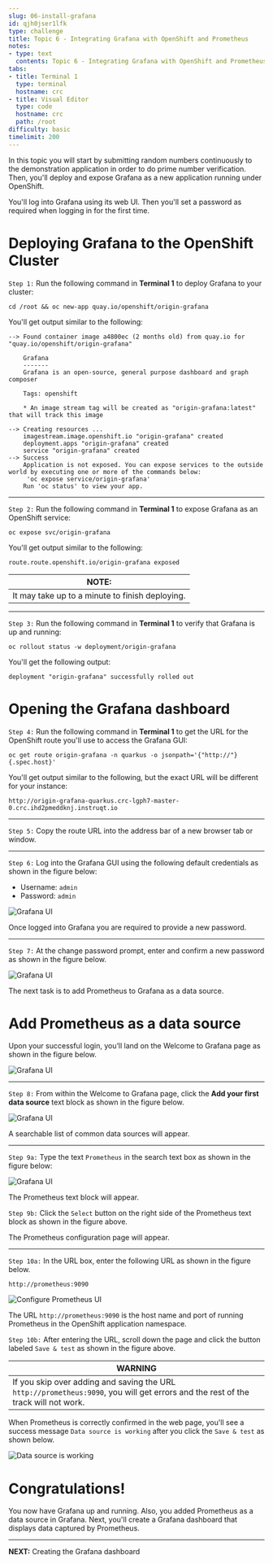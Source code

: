 ```yaml
---
slug: 06-install-grafana
id: qjh0jser1lfk
type: challenge
title: Topic 6 - Integrating Grafana with OpenShift and Prometheus
notes:
- type: text
  contents: Topic 6 - Integrating Grafana with OpenShift and Prometheus
tabs:
- title: Terminal 1
  type: terminal
  hostname: crc
- title: Visual Editor
  type: code
  hostname: crc
  path: /root
difficulty: basic
timelimit: 200
---
```

In this topic you will start by submitting random numbers continuously to the demonstration application in order to do prime number verification. Then, you'll deploy and expose Grafana as a new application running under OpenShift.

You'll log into Grafana using its web UI. Then you'll set a password as required when logging in for the first time.

# Deploying Grafana to the OpenShift Cluster

`Step 1:` Run the following command in **Terminal 1** to deploy Grafana to your cluster:

```
cd /root && oc new-app quay.io/openshift/origin-grafana
```

You'll get output similar to the following:

```
--> Found container image a4800ec (2 months old) from quay.io for "quay.io/openshift/origin-grafana"

    Grafana
    -------
    Grafana is an open-source, general purpose dashboard and graph composer

    Tags: openshift

    * An image stream tag will be created as "origin-grafana:latest" that will track this image

--> Creating resources ...
    imagestream.image.openshift.io "origin-grafana" created
    deployment.apps "origin-grafana" created
    service "origin-grafana" created
--> Success
    Application is not exposed. You can expose services to the outside world by executing one or more of the commands below:
     'oc expose service/origin-grafana'
    Run 'oc status' to view your app.
```

----

`Step 2:` Run the following command in **Terminal 1** to expose Grafana as an OpenShift service:

```
oc expose svc/origin-grafana
```

You'll get output similar to the following:

```
route.route.openshift.io/origin-grafana exposed
```
|NOTE:|
|----|
|It may take up to a minute to finish deploying.|

----

`Step 3:` Run the following command in **Terminal 1** to verify that Grafana is up and running:

```
oc rollout status -w deployment/origin-grafana
```

You'll get the following output:

```
deployment "origin-grafana" successfully rolled out
```

# Opening the Grafana dashboard

`Step 4:` Run the following command in **Terminal 1** to get the URL for the OpenShift route you'll use to access the Grafana GUI:

```
oc get route origin-grafana -n quarkus -o jsonpath='{"http://"}{.spec.host}'
```

You'll get output similar to the following, but the exact URL will be different for your instance:

```
http://origin-grafana-quarkus.crc-lgph7-master-0.crc.ihd2pmeddknj.instruqt.io
```

----

`Step 5:` Copy the route URL into the address bar of a new browser tab or window.

----

`Step 6:` Log into the Grafana GUI using the following default credentials as shown in the figure below:


  - Username: `admin`
  - Password: `admin`

![Grafana UI](..\assets\login-grafana.png)

Once logged into Grafana you are required to provide a new password.

----

`Step 7:` At the change password prompt, enter and confirm a new password as shown in the figure below.

![Grafana UI](..\assets\change-grafana-password.png)

The next task is to add Prometheus to Grafana as a data source.

# Add Prometheus as a data source

Upon your successful login, you’ll land on the Welcome to Grafana page as shown in the figure below.

![Grafana UI](..\assets\welcome-to-grafana-01.png)

----

`Step 8:` From within the Welcome to Grafana page, click the **Add your first data source** text block as shown in the figure below.

![Grafana UI](..\assets\welcome-to-grafana-02.png)

A searchable list of common data sources will appear.

----

`Step 9a:` Type the text `Prometheus` in the search text box as shown in the figure below:

![Grafana UI](..\assets\select-prometheus.png)

The Prometheus text block will appear.

`Step 9b:` Click the `Select` button on the right side of the Prometheus text block as shown in the figure above.

The Prometheus configuration page will appear.

----

`Step 10a:` In the URL box, enter the following URL as shown in the figure below.

```
http://prometheus:9090
```

![Configure Prometheus UI](..\assets\configure-prometheus-in-grafana.png)

The URL `http://prometheus:9090` is the host name and port of running Prometheus in the OpenShift application namespace.


`Step 10b:` After entering the URL, scroll down the page and click the button labeled `Save & test` as shown in the figure above.

|WARNING|
|----|
|If you skip over adding and saving the URL `http://prometheus:9090`, you will get errors and the rest of the track will not work.|

When Prometheus is correctly confirmed in the web page, you'll see a success message `Data source is working` after you click the `Save & test` as shown below.

![Data source is working](..\assets\datasource-is-working.png)

# Congratulations!

You now have Grafana up and running. Also, you added Prometheus as a data source in Grafana. Next, you'll create a Grafana dashboard that displays data captured by Prometheus.

----

**NEXT:** Creating the Grafana dashboard
